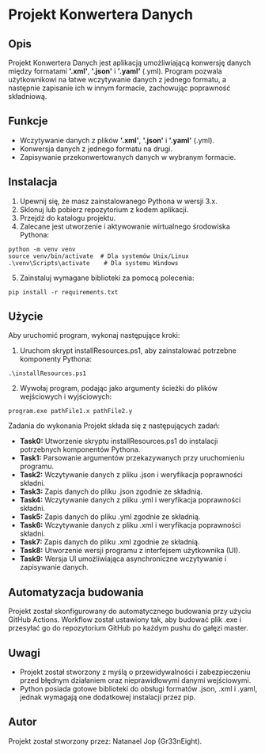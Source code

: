 # Projekt Konwertera Danych

## Opis

Projekt Konwertera Danych jest aplikacją umożliwiającą konwersję danych między formatami **'.xml'**, **'.json'** i **'.yaml'** (.yml). Program pozwala użytkownikowi na łatwe wczytywanie danych z jednego formatu, a następnie zapisanie ich w innym formacie, zachowując poprawność składniową.

## Funkcje

- Wczytywanie danych z plików **'.xml'**, **'.json'** i **'.yaml'** (.yml).
- Konwersja danych z jednego formatu na drugi.
- Zapisywanie przekonwertowanych danych w wybranym formacie.
  
## Instalacja

1. Upewnij się, że masz zainstalowanego Pythona w wersji 3.x.
2. Sklonuj lub pobierz repozytorium z kodem aplikacji.
3. Przejdź do katalogu projektu.
4. Zalecane jest utworzenie i aktywowanie wirtualnego środowiska Pythona:

```
python -m venv venv
source venv/bin/activate  # Dla systemów Unix/Linux
.\venv\Scripts\activate    # Dla systemu Windows
```
5. Zainstaluj wymagane biblioteki za pomocą polecenia:
```
pip install -r requirements.txt
```

## Użycie

Aby uruchomić program, wykonaj następujące kroki:

1. Uruchom skrypt installResources.ps1, aby zainstalować potrzebne komponenty Pythona:
```
.\installResources.ps1
```
2. Wywołaj program, podając jako argumenty ścieżki do plików wejściowych i wyjściowych:
```
program.exe pathFile1.x pathFile2.y
```
Zadania do wykonania
Projekt składa się z następujących zadań:

- **Task0:** Utworzenie skryptu installResources.ps1 do instalacji potrzebnych komponentów Pythona.
- **Task1:** Parsowanie argumentów przekazywanych przy uruchomieniu programu.
- **Task2:** Wczytywanie danych z pliku .json i weryfikacja poprawności składni.
- **Task3:** Zapis danych do pliku .json zgodnie ze składnią.
- **Task4:** Wczytywanie danych z pliku .yml i weryfikacja poprawności składni.
- **Task5:** Zapis danych do pliku .yml zgodnie ze składnią.
- **Task6:** Wczytywanie danych z pliku .xml i weryfikacja poprawności składni.
- **Task7:** Zapis danych do pliku .xml zgodnie ze składnią.
- **Task8:** Utworzenie wersji programu z interfejsem użytkownika (UI).
- **Task9:** Wersja UI umożliwiająca asynchroniczne wczytywanie i zapisywanie danych.

## Automatyzacja budowania

Projekt został skonfigurowany do automatycznego budowania przy użyciu GitHub Actions. Workflow został ustawiony tak, aby budować plik .exe i przesyłać go do repozytorium GitHub po każdym pushu do gałęzi master.

## Uwagi

- Projekt został stworzony z myślą o przewidywalności i zabezpieczeniu przed błędnym działaniem oraz nieprawidłowymi danymi wejściowymi.
- Python posiada gotowe biblioteki do obsługi formatów .json, .xml i .yaml, jednak wymagają one dodatkowej instalacji przez pip.

## Autor
Projekt został stworzony przez: Natanael Jop (Gr33nEight).
 
 
